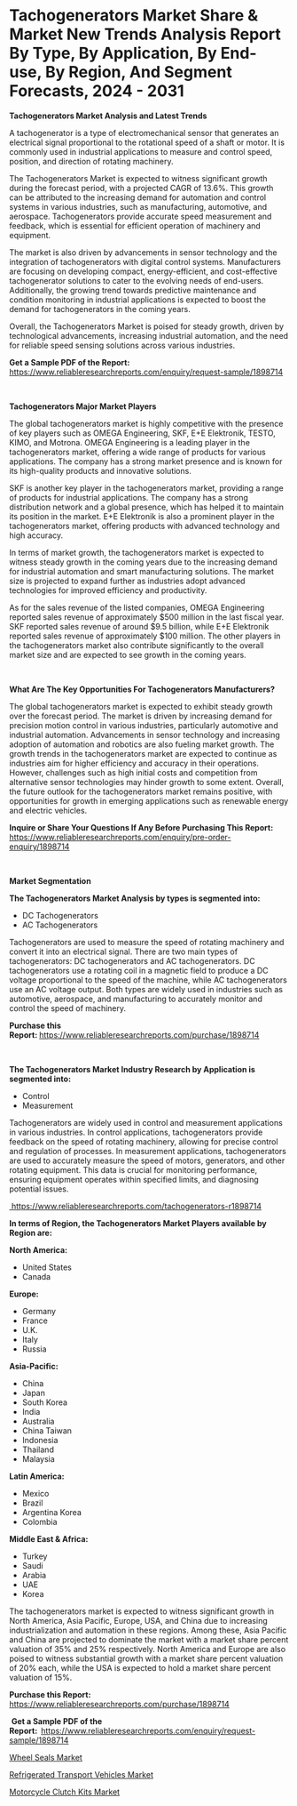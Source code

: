 <p><h1>Tachogenerators Market Share & Market New Trends Analysis Report By Type, By Application, By End-use, By Region, And Segment Forecasts, 2024 - 2031</h1></p><p><strong>Tachogenerators Market Analysis and Latest Trends</strong></p>
<p><p>A tachogenerator is a type of electromechanical sensor that generates an electrical signal proportional to the rotational speed of a shaft or motor. It is commonly used in industrial applications to measure and control speed, position, and direction of rotating machinery.</p><p>The Tachogenerators Market is expected to witness significant growth during the forecast period, with a projected CAGR of 13.6%. This growth can be attributed to the increasing demand for automation and control systems in various industries, such as manufacturing, automotive, and aerospace. Tachogenerators provide accurate speed measurement and feedback, which is essential for efficient operation of machinery and equipment.</p><p>The market is also driven by advancements in sensor technology and the integration of tachogenerators with digital control systems. Manufacturers are focusing on developing compact, energy-efficient, and cost-effective tachogenerator solutions to cater to the evolving needs of end-users. Additionally, the growing trend towards predictive maintenance and condition monitoring in industrial applications is expected to boost the demand for tachogenerators in the coming years.</p><p>Overall, the Tachogenerators Market is poised for steady growth, driven by technological advancements, increasing industrial automation, and the need for reliable speed sensing solutions across various industries.</p></p>
<p><strong>Get a Sample PDF of the Report:&nbsp;</strong> <a href="https://www.reliableresearchreports.com/enquiry/request-sample/1898714">https://www.reliableresearchreports.com/enquiry/request-sample/1898714</a></p>
<p>&nbsp;</p>
<p><strong>Tachogenerators Major Market Players</strong></p>
<p><p>The global tachogenerators market is highly competitive with the presence of key players such as OMEGA Engineering, SKF, E+E Elektronik, TESTO, KIMO, and Motrona. OMEGA Engineering is a leading player in the tachogenerators market, offering a wide range of products for various applications. The company has a strong market presence and is known for its high-quality products and innovative solutions.</p><p>SKF is another key player in the tachogenerators market, providing a range of products for industrial applications. The company has a strong distribution network and a global presence, which has helped it to maintain its position in the market. E+E Elektronik is also a prominent player in the tachogenerators market, offering products with advanced technology and high accuracy.</p><p>In terms of market growth, the tachogenerators market is expected to witness steady growth in the coming years due to the increasing demand for industrial automation and smart manufacturing solutions. The market size is projected to expand further as industries adopt advanced technologies for improved efficiency and productivity.</p><p>As for the sales revenue of the listed companies, OMEGA Engineering reported sales revenue of approximately $500 million in the last fiscal year. SKF reported sales revenue of around $9.5 billion, while E+E Elektronik reported sales revenue of approximately $100 million. The other players in the tachogenerators market also contribute significantly to the overall market size and are expected to see growth in the coming years.</p></p>
<p>&nbsp;</p>
<p><strong>What Are The Key Opportunities For Tachogenerators Manufacturers?</strong></p>
<p><p>The global tachogenerators market is expected to exhibit steady growth over the forecast period. The market is driven by increasing demand for precision motion control in various industries, particularly automotive and industrial automation. Advancements in sensor technology and increasing adoption of automation and robotics are also fueling market growth. The growth trends in the tachogenerators market are expected to continue as industries aim for higher efficiency and accuracy in their operations. However, challenges such as high initial costs and competition from alternative sensor technologies may hinder growth to some extent. Overall, the future outlook for the tachogenerators market remains positive, with opportunities for growth in emerging applications such as renewable energy and electric vehicles.</p></p>
<p><strong>Inquire or Share Your Questions If Any Before Purchasing This Report:</strong> <a href="https://www.reliableresearchreports.com/enquiry/pre-order-enquiry/1898714">https://www.reliableresearchreports.com/enquiry/pre-order-enquiry/1898714</a></p>
<p>&nbsp;</p>
<p><strong>Market Segmentation</strong></p>
<p><strong>The Tachogenerators Market Analysis by types is segmented into:</strong></p>
<p><ul><li>DC Tachogenerators</li><li>AC Tachogenerators</li></ul></p>
<p><p>Tachogenerators are used to measure the speed of rotating machinery and convert it into an electrical signal. There are two main types of tachogenerators: DC tachogenerators and AC tachogenerators. DC tachogenerators use a rotating coil in a magnetic field to produce a DC voltage proportional to the speed of the machine, while AC tachogenerators use an AC voltage output. Both types are widely used in industries such as automotive, aerospace, and manufacturing to accurately monitor and control the speed of machinery.</p></p>
<p><strong>Purchase this Report:&nbsp;</strong><a href="https://www.reliableresearchreports.com/purchase/1898714">https://www.reliableresearchreports.com/purchase/1898714</a></p>
<p>&nbsp;</p>
<p><strong>The Tachogenerators Market Industry Research by Application is segmented into:</strong></p>
<p><ul><li>Control</li><li>Measurement</li></ul></p>
<p><p>Tachogenerators are widely used in control and measurement applications in various industries. In control applications, tachogenerators provide feedback on the speed of rotating machinery, allowing for precise control and regulation of processes. In measurement applications, tachogenerators are used to accurately measure the speed of motors, generators, and other rotating equipment. This data is crucial for monitoring performance, ensuring equipment operates within specified limits, and diagnosing potential issues.</p></p>
<p><a href="https://www.reliableresearchreports.com/tachogenerators-r1898714">&nbsp;https://www.reliableresearchreports.com/tachogenerators-r1898714</a></p>
<p><strong>In terms of Region, the Tachogenerators Market Players available by Region are:</strong></p>
<p>
    <p> <strong> North America: </strong>
        <ul>
            <li>United States</li>
            <li>Canada</li>
        </ul>
        </p> 
    <p> <strong> Europe: </strong>
        <ul>
            <li>Germany</li>
            <li>France</li>
            <li>U.K.</li>
            <li>Italy</li>
            <li>Russia</li>
        </ul>
        </p> 
    <p> <strong> Asia-Pacific: </strong>
        <ul>
            <li>China</li>
            <li>Japan</li>
            <li>South Korea</li>
            <li>India</li>
            <li>Australia</li>
            <li>China Taiwan</li>
            <li>Indonesia</li>
            <li>Thailand</li>
            <li>Malaysia</li>
        </ul>
        </p> 
    <p> <strong> Latin America: </strong>
        <ul>
            <li>Mexico</li>
            <li>Brazil</li>
            <li>Argentina Korea</li>
            <li>Colombia</li>
        </ul>
        </p> 
    <p> <strong> Middle East & Africa: </strong>
        <ul>
            <li>Turkey</li>
            <li>Saudi</li>
            <li>Arabia</li>
            <li>UAE</li>
            <li>Korea</li>
        </ul>
    </p>
    </p>
<p><p>The tachogenerators market is expected to witness significant growth in North America, Asia Pacific, Europe, USA, and China due to increasing industrialization and automation in these regions. Among these, Asia Pacific and China are projected to dominate the market with a market share percent valuation of 35% and 25% respectively. North America and Europe are also poised to witness substantial growth with a market share percent valuation of 20% each, while the USA is expected to hold a market share percent valuation of 15%.</p></p>
<p><strong>Purchase this Report: </strong><a href="https://www.reliableresearchreports.com/purchase/1898714">https://www.reliableresearchreports.com/purchase/1898714</a></p>
<p>&nbsp;<strong>Get a Sample PDF of the Report:&nbsp;&nbsp;</strong><a href="https://www.reliableresearchreports.com/enquiry/request-sample/1898714">https://www.reliableresearchreports.com/enquiry/request-sample/1898714</a></p>
<p><strong></strong></p>
<p><p><a href="https://www.linkedin.com/pulse/wheel-seals-market-size-2024-2031-global-industrial-4l6he?trackingId=TjcShRPP8W%2BZBs3ADyYJiQ%3D%3D">Wheel Seals Market</a></p><p><a href="https://www.linkedin.com/pulse/refrigerated-transport-vehicles-market-research-report-forecasted-rgcte?trackingId=YWvmaDbA8JAUvpviCfAZ9Q%3D%3D">Refrigerated Transport Vehicles Market</a></p><p><a href="https://www.linkedin.com/pulse/motorcycle-clutch-kits-market-analysis-size-global-industry-7xdme?trackingId=9FcNLRmyeFCUQJ9wxhJh9A%3D%3D">Motorcycle Clutch Kits Market</a></p></p>